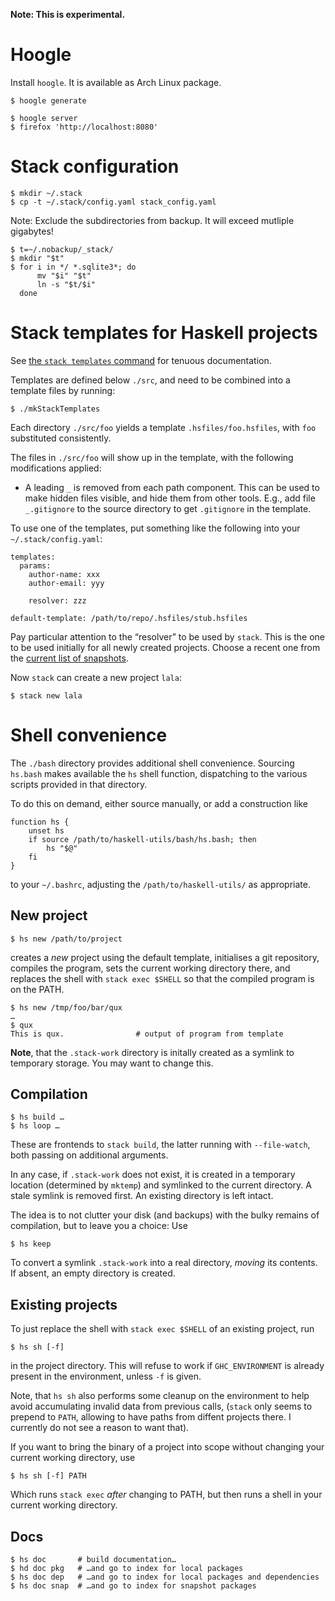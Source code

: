 
**Note: This is experimental.**


Hoogle
======

Install `hoogle`.  It is available as Arch Linux package.

    $ hoogle generate

    $ hoogle server
    $ firefox 'http://localhost:8080'


Stack configuration
===================

    $ mkdir ~/.stack
    $ cp -t ~/.stack/config.yaml stack_config.yaml

Note: Exclude the subdirectories from backup.  It will exceed mutliple
gigabytes!

    $ t=~/.nobackup/_stack/
    $ mkdir "$t"
    $ for i in */ *.sqlite3*; do
          mv "$i" "$t"
          ln -s "$t/$i"
      done


Stack templates for Haskell projects
====================================

See [the `stack templates` command][1] for tenuous documentation.

Templates are defined below `./src`, and need to be combined into a
template files by running:

    $ ./mkStackTemplates

Each directory `./src/foo` yields a template `.hsfiles/foo.hsfiles`,
with `foo` substituted consistently.

The files in `./src/foo` will show up in the template, with the
following modifications applied:

  * A leading `_` is removed from each path component.  This can be
    used to make hidden files visible, and hide them from other tools.
    E.g., add file `_.gitignore` to the source directory to get
    `.gitignore` in the template.

To use one of the templates, put something like the following into
your `~/.stack/config.yaml`:

    templates:
      params:
        author-name: xxx
        author-email: yyy

        resolver: zzz

    default-template: /path/to/repo/.hsfiles/stub.hsfiles

Pay particular attention to the “resolver” to be used by `stack`.
This is the one to be used initially for all newly created projects.
Choose a recent one from the [current list of snapshots][2].

Now `stack` can create a new project `lala`:

    $ stack new lala


Shell convenience
=================

The `./bash` directory provides additional shell convenience.
Sourcing `hs.bash` makes available the `hs` shell function,
dispatching to the various scripts provided in that directory.

To do this on demand, either source manually, or add a construction
like

    function hs {
        unset hs
        if source /path/to/haskell-utils/bash/hs.bash; then
            hs "$@"
        fi
    }

to your `~/.bashrc`, adjusting the `/path/to/haskell-utils/` as
appropriate.


New project
-----------

    $ hs new /path/to/project

creates a *new* project using the default template, initialises a git
repository, compiles the program, sets the current working directory
there, and replaces the shell with `stack exec $SHELL` so that the
compiled program is on the PATH.

    $ hs new /tmp/foo/bar/qux
    …
    $ qux
    This is qux.                # output of program from template

**Note**, that the `.stack-work` directory is initally created as a
symlink to temporary storage.  You may want to change this.


Compilation
-----------

    $ hs build …
    $ hs loop …

These are frontends to `stack build`, the latter running with
`--file-watch`, both passing on additional arguments.

In any case, if `.stack-work` does not exist, it is created in a
temporary location (determined by `mktemp`) and symlinked to the
current directory.  A stale symlink is removed first.  An existing
directory is left intact.

The idea is to not clutter your disk (and backups) with the bulky
remains of compilation, but to leave you a choice:  Use

    $ hs keep

To convert a symlink `.stack-work` into a real directory, *moving* its
contents.  If absent, an empty directory is created.



Existing projects
-----------------

To just replace the shell with `stack exec $SHELL` of an existing
project, run

    $ hs sh [-f]

in the project directory.  This will refuse to work if
`GHC_ENVIRONMENT` is already present in the environment, unless `-f`
is given.

Note, that `hs sh` also performs some cleanup on the environment to
help avoid accumulating invalid data from previous calls, (`stack`
only seems to prepend to `PATH`, allowing to have paths from diffent
projects there.  I currently do not see a reason to want that).

If you want to bring the binary of a project into scope without
changing your current working directory, use

    $ hs sh [-f] PATH

Which runs `stack exec` *after* changing to PATH, but then runs a
shell in your current working directory.



Docs
----

    $ hs doc       # build documentation…
    $ hd doc pkg   # …and go to index for local packages
    $ hs doc dep   # …and go to index for local packages and dependencies
    $ hs doc snap  # …and go to index for snapshot packages



[1]: https://docs.haskellstack.org/en/stable/templates_command/
[2]: https://www.stackage.org/snapshots
